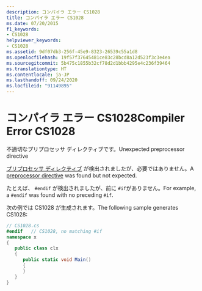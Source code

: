 ```yaml
---
description: コンパイラ エラー CS1028
title: コンパイラ エラー CS1028
ms.date: 07/20/2015
f1_keywords:
- CS1028
helpviewer_keywords:
- CS1028
ms.assetid: 9df07db3-256f-45e9-8323-26539c55a1d8
ms.openlocfilehash: 19f57f37645481ce83c28bcd8a12d523f3c3e4ea
ms.sourcegitcommit: 5b475c1855b32cf78d2d1bbb4295e4c236f39464
ms.translationtype: HT
ms.contentlocale: ja-JP
ms.lasthandoff: 09/24/2020
ms.locfileid: "91149895"
---
```

# <a name="compiler-error-cs1028"></a><span data-ttu-id="837f0-103">コンパイラ エラー CS1028</span><span class="sxs-lookup"><span data-stu-id="837f0-103">Compiler Error CS1028</span></span>

<span data-ttu-id="837f0-104">不適切なプリプロセッサ ディレクティブです。</span><span class="sxs-lookup"><span data-stu-id="837f0-104">Unexpected preprocessor directive</span></span>  
  
 <span data-ttu-id="837f0-105">[プリプロセッサ ディレクティブ](../language-reference/preprocessor-directives/index.md) が検出されましたが、必要ではありません。</span><span class="sxs-lookup"><span data-stu-id="837f0-105">A [preprocessor directive](../language-reference/preprocessor-directives/index.md) was found but not expected.</span></span>  
  
 <span data-ttu-id="837f0-106">たとえば、 `#endif` が検出されましたが、前に `#if`がありません。</span><span class="sxs-lookup"><span data-stu-id="837f0-106">For example, a `#endif` was found with no preceding `#if`.</span></span>  
  
 <span data-ttu-id="837f0-107">次の例では CS1028 が生成されます。</span><span class="sxs-lookup"><span data-stu-id="837f0-107">The following sample generates CS1028:</span></span>  
  
```csharp  
// CS1028.cs  
#endif   // CS1028, no matching #if  
namespace x  
{  
   public class clx  
   {  
      public static void Main()  
      {  
      }  
   }  
}  
```
